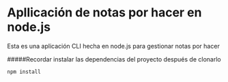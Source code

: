 # Apllicación de notas por hacer en node.js

Esta es una aplicación CLI hecha en node.js para gestionar notas por hacer

#####Recordar instalar las dependencias del proyecto después de clonarlo

```
npm install
```